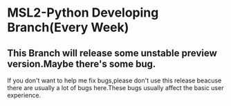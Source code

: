 # MSL2-Python Developing Branch(Every Week)
## This Branch will release some unstable preview version.Maybe there's some bug.
If you don't want to help me fix bugs,please don't use this release beacuse there are usually a lot of bugs here.These bugs usually affect the basic user experience.
